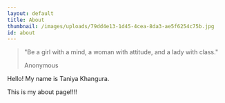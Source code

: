 ```yaml
---
layout: default
title: About
thumbnail: /images/uploads/79dd4e13-1d45-4cea-8da3-ae5f6254c75b.jpg
id: about
---
```


<blockquote class="blockquote">
  <p class="mb-0">"Be a girl with a mind, a woman with attitude, and a lady with class."</p>
  <footer class="blockquote-footer">Anonymous</footer>
</blockquote>

<p class="text-info">Hello! My name is Taniya Khangura.</p>

This is my about page!!!!
